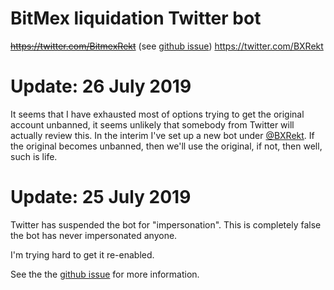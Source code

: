 BitMex liquidation Twitter bot
=================================

~~https://twitter.com/BitmexRekt~~ (see [github issue](https://github.com/LittleLightLittleFire/REKT/issues/7))
https://twitter.com/BXRekt

Update: 26 July 2019
=================================
It seems that I have exhausted most of options trying to get the original account unbanned, it seems unlikely that somebody from Twitter will actually review this.
In the interim I've set up a new bot under [@BXRekt](https://twitter.com/BXRekt).
If the original becomes unbanned, then we'll use the original, if not, then well, such is life.

Update: 25 July 2019
=================================

Twitter has suspended the bot for "impersonation".
This is completely false the bot has never impersonated anyone.

I'm trying hard to get it re-enabled.

See the the [github issue](https://github.com/LittleLightLittleFire/REKT/issues/7) for more information.

